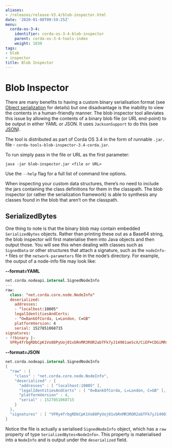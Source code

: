 ```yaml
---
aliases:
- /releases/release-V3.4/blob-inspector.html
date: '2020-01-08T09:59:25Z'
menu:
  corda-os-3-4:
    identifier: corda-os-3-4-blob-inspector
    parent: corda-os-3-4-tools-index
    weight: 1030
tags:
- blob
- inspector
title: Blob Inspector
---
```



# Blob Inspector

There are many benefits to having a custom binary serialisation format (see [Object serialization](serialization.md) for details) but one
disadvantage is the inability to view the contents in a human-friendly manner. The blob inspector tool alleviates this issue
by allowing the contents of a binary blob file (or URL end-point) to be output in either YAML or JSON. It uses
`JacksonSupport` to do this (see [JSON](json.md)).

The tool is distributed as part of Corda OS 3.4 in the form of runnable `.jar.` file - `corda-tools-blob-inspector-3.4-corda.jar`.

To run simply pass in the file or URL as the first parameter:

`java -jar blob-inspector.jar <file or URL>`

Use the `--help` flag for a full list of command line options.

When inspecting your custom data structures, there’s no need to include the jars containing the class definitions for them
in the classpath. The blob inspector (or rather the serialization framework) is able to synthesis any classes found in the
blob that aren’t on the classpath.


## SerializedBytes

One thing to note is that the binary blob may contain embedded `SerializedBytes` objects. Rather than printing these
out as a Base64 string, the blob inspector will first materialise them into Java objects and then output those. You will
see this when dealing with classes such as `SignedData` or other structures that attach a signature, such as the
`nodeInfo-*` files or the `network-parameters` file in the node’s directory. For example, the output of a node-info
file may look like:

**--format=YAML**

```kotlin
net.corda.nodeapi.internal.SignedNodeInfo
---
raw:
  class: "net.corda.core.node.NodeInfo"
  deserialized:
    addresses:
    - "localhost:10005"
    legalIdentitiesAndCerts:
    - "O=BankOfCorda, L=London, C=GB"
    platformVersion: 4
    serial: 1527851068715
signatures:
- !!binary |-
  VFRy4frbgRDbCpK1Vo88PyUoj01vbRnMR3ROR2abTFk7yJ14901aeScX/CiEP+CDGiMRsdw01cXt\nhKSobAY7Dw==
```

**--format=JSON**

```kotlin
net.corda.nodeapi.internal.SignedNodeInfo
{
  "raw" : {
    "class" : "net.corda.core.node.NodeInfo",
    "deserialized" : {
      "addresses" : [ "localhost:10005" ],
      "legalIdentitiesAndCerts" : [ "O=BankOfCorda, L=London, C=GB" ],
      "platformVersion" : 4,
      "serial" : 1527851068715
    }
  },
  "signatures" : [ "VFRy4frbgRDbCpK1Vo88PyUoj01vbRnMR3ROR2abTFk7yJ14901aeScX/CiEP+CDGiMRsdw01cXthKSobAY7Dw==" ]
}
```

Notice the file is actually a serialised `SignedNodeInfo` object, which has a `raw` property of type `SerializedBytes<NodeInfo>`.
This property is materialised into a `NodeInfo` and is output under the `deserialized` field.
